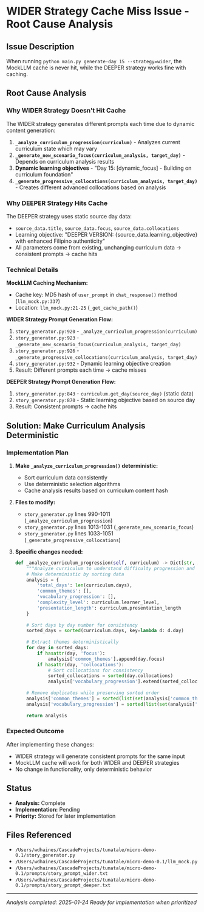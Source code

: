# WIDER Strategy Cache Miss Issue - Root Cause Analysis

## Issue Description
When running `python main.py generate-day 15 --strategy=wider`, the MockLLM cache is never hit, while the DEEPER strategy works fine with caching.

## Root Cause Analysis

### Why WIDER Strategy Doesn't Hit Cache
The WIDER strategy generates different prompts each time due to dynamic content generation:

1. **`_analyze_curriculum_progression(curriculum)`** - Analyzes current curriculum state which may vary
2. **`_generate_new_scenario_focus(curriculum_analysis, target_day)`** - Depends on curriculum analysis results
3. **Dynamic learning objectives** - "Day 15: [dynamic_focus] - Building on curriculum foundation" 
4. **`_generate_progressive_collocations(curriculum_analysis, target_day)`** - Creates different advanced collocations based on analysis

### Why DEEPER Strategy Hits Cache
The DEEPER strategy uses static source day data:
- `source_data.title`, `source_data.focus`, `source_data.collocations`
- Learning objective: "DEEPER VERSION: {source_data.learning_objective} with enhanced Filipino authenticity"
- All parameters come from existing, unchanging curriculum data → consistent prompts → cache hits

### Technical Details

**MockLLM Caching Mechanism:**
- Cache key: MD5 hash of `user_prompt` in `chat_response()` method (`llm_mock.py:337`)
- Location: `llm_mock.py:21-25` (`_get_cache_path()`)

**WIDER Strategy Prompt Generation Flow:**
1. `story_generator.py:920` - `_analyze_curriculum_progression(curriculum)`
2. `story_generator.py:923` - `_generate_new_scenario_focus(curriculum_analysis, target_day)`
3. `story_generator.py:926` - `_generate_progressive_collocations(curriculum_analysis, target_day)`
4. `story_generator.py:932` - Dynamic learning objective creation
5. Result: Different prompts each time → cache misses

**DEEPER Strategy Prompt Generation Flow:**
1. `story_generator.py:843` - `curriculum.get_day(source_day)` (static data)
2. `story_generator.py:870` - Static learning objective based on source day
3. Result: Consistent prompts → cache hits

## Solution: Make Curriculum Analysis Deterministic

### Implementation Plan

1. **Make `_analyze_curriculum_progression()` deterministic:**
   - Sort curriculum data consistently
   - Use deterministic selection algorithms
   - Cache analysis results based on curriculum content hash

2. **Files to modify:**
   - `story_generator.py` lines 990-1011 (`_analyze_curriculum_progression`)
   - `story_generator.py` lines 1013-1031 (`_generate_new_scenario_focus`)
   - `story_generator.py` lines 1033-1051 (`_generate_progressive_collocations`)

3. **Specific changes needed:**
   ```python
   def _analyze_curriculum_progression(self, curriculum) -> Dict[str, Any]:
       """Analyze curriculum to understand difficulty progression and common themes."""
       # Make deterministic by sorting data
       analysis = {
           'total_days': len(curriculum.days),
           'common_themes': [],
           'vocabulary_progression': [],
           'complexity_level': curriculum.learner_level,
           'presentation_length': curriculum.presentation_length
       }
       
       # Sort days by day number for consistency
       sorted_days = sorted(curriculum.days, key=lambda d: d.day)
       
       # Extract themes deterministically
       for day in sorted_days:
           if hasattr(day, 'focus'):
               analysis['common_themes'].append(day.focus)
           if hasattr(day, 'collocations'):
               # Sort collocations for consistency
               sorted_collocations = sorted(day.collocations)
               analysis['vocabulary_progression'].extend(sorted_collocations[:3])
       
       # Remove duplicates while preserving sorted order
       analysis['common_themes'] = sorted(list(set(analysis['common_themes'])))
       analysis['vocabulary_progression'] = sorted(list(set(analysis['vocabulary_progression'])))
       
       return analysis
   ```

### Expected Outcome
After implementing these changes:
- WIDER strategy will generate consistent prompts for the same input
- MockLLM cache will work for both WIDER and DEEPER strategies
- No change in functionality, only deterministic behavior

## Status
- **Analysis:** Complete
- **Implementation:** Pending
- **Priority:** Stored for later implementation

## Files Referenced
- `/Users/wdhaines/CascadeProjects/tunatale/micro-demo-0.1/story_generator.py`
- `/Users/wdhaines/CascadeProjects/tunatale/micro-demo-0.1/llm_mock.py`
- `/Users/wdhaines/CascadeProjects/tunatale/micro-demo-0.1/prompts/story_prompt_wider.txt`
- `/Users/wdhaines/CascadeProjects/tunatale/micro-demo-0.1/prompts/story_prompt_deeper.txt`

---
*Analysis completed: 2025-01-24*
*Ready for implementation when prioritized*